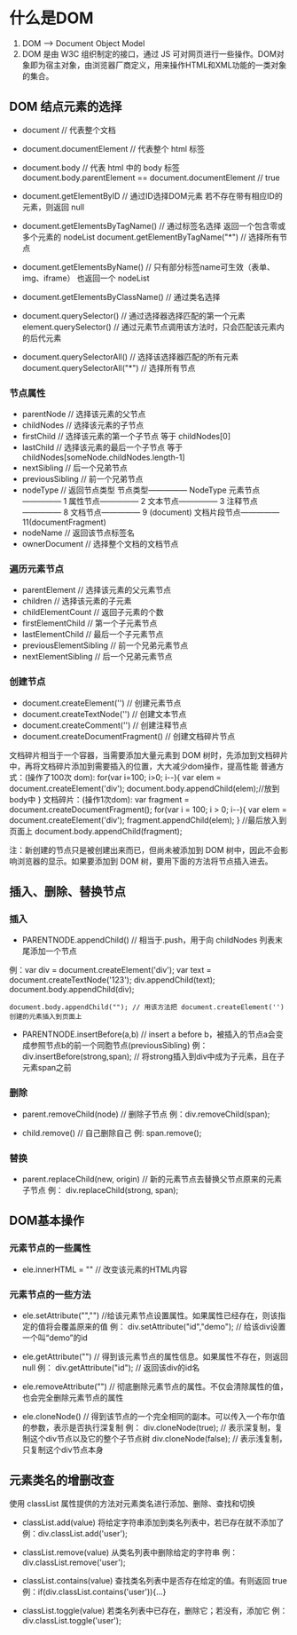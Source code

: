 # 什么是DOM

1. DOM --> Document Object Model
2. DOM 是由 W3C 组织制定的接口，通过 JS 可对网页进行一些操作。DOM对象即为宿主对象，由浏览器厂商定义，用来操作HTML和XML功能的一类对象的集合。

## DOM 结点元素的选择

- document // 代表整个文档

- document.documentElement // 代表整个 html 标签

- document.body // 代表 html 中的 body 标签
document.body.parentElement == document.documentElement // true

- document.getElementByID // 通过ID选择DOM元素
若不存在带有相应ID的元素，则返回 null

- document.getElementsByTagName() // 通过标签名选择
返回一个包含零或多个元素的 nodeList
document.getElementByTagName("*") // 选择所有节点

- document.getElementsByName() // 只有部分标签name可生效（表单、img、iframe）
也返回一个 nodeList
- document.getElementsByClassName() // 通过类名选择

- document.querySelector() // 通过选择器选择匹配的第一个元素
element.querySelector() // 通过元素节点调用该方法时，只会匹配该元素内的后代元素

- document.querySelectorAll() // 选择该选择器匹配的所有元素
document.querySelectorAll("*") // 选择所有节点

### 节点属性

- parentNode // 选择该元素的父节点
- childNodes // 选择该元素的子节点
- firstChild // 选择该元素的第一个子节点  等于 childNodes[0]
- lastChild // 选择该元素的最后一个子节点  等于 childNodes[someNode.childNodes.length-1]
- nextSibling // 后一个兄弟节点
- previousSibling // 前一个兄弟节点
- nodeType // 返回节点类型
节点类型————— NodeType
元素节点————— 1
属性节点————— 2
文本节点————— 3
注释节点————— 8
文档节点————— 9 (document)
文档片段节点————— 11(documentFragment)
- nodeName // 返回该节点标签名
- ownerDocument // 选择整个文档的文档节点

### 遍历元素节点

- parentElement // 选择该元素的父元素节点
- children // 选择该元素的子元素
- childElementCount // 返回子元素的个数
- firstElementChild // 第一个子元素节点
- lastElementChild // 最后一个子元素节点
- previousElementSibling // 前一个兄弟元素节点
- nextElementSibling // 后一个兄弟元素节点

### 创建节点

- document.createElement('') // 创建元素节点
- document.createTextNode('') // 创建文本节点
- document.createComment('') // 创建注释节点
- document.createDocumentFragment() // 创建文档碎片节点

文档碎片相当于一个容器，当需要添加大量元素到 DOM 树时，先添加到文档碎片中，再将文档碎片添加到需要插入的位置，大大减少dom操作，提高性能
普通方式：(操作了100次 dom):
for(var i=100; i>0; i--){
    var elem = document.createElement('div');
    document.body.appendChild(elem);//放到body中
}
文档碎片：(操作1次dom):
 var fragment = document.createDocumentFragment();
 for(var i = 100; i > 0; i--){
      var elem = document.createElement('div');
      fragment.appendChild(elem);
 }
 //最后放入到页面上
document.body.appendChild(fragment);

注：新创建的节点只是被创建出来而已，但尚未被添加到 DOM 树中，因此不会影响浏览器的显示。如果要添加到 DOM 树，要用下面的方法将节点插入进去。

## 插入、删除、替换节点

### 插入

- PARENTNODE.appendChild() // 相当于.push，用于向 childNodes 列表末尾添加一个节点

例：var div = document.createElement('div');
    var text = document.createTextNode('123');
    div.appendChild(text);
    document.body.appendChild(div);

    document.body.appendChild(""); // 用该方法把 document.createElement('') 创建的元素插入到页面上

- PARENTNODE.insertBefore(a,b) // insert a before b，被插入的节点a会变成参照节点b的前一个同胞节点(previousSibling)
例： div.insertBefore(strong,span);
// 将strong插入到div中成为子元素，且在子元素span之前

### 删除

- parent.removeChild(node) // 删除子节点
例：div.removeChild(span);

- child.remove() // 自己删除自己
例: span.remove();

### 替换

- parent.replaceChild(new, origin) // 新的元素节点去替换父节点原来的元素子节点
例： div.replaceChild(strong, span);

## DOM基本操作

### 元素节点的一些属性

- ele.innerHTML = "" // 改变该元素的HTML内容

### 元素节点的一些方法

- ele.setAttribute("","") //给该元素节点设置属性。如果属性已经存在，则该指定的值将会覆盖原来的值
例： div.setAttribute("id","demo");
// 给该div设置一个叫“demo”的id

- ele.getAttribute("") // 得到该元素节点的属性信息。如果属性不存在，则返回 null
例： div.getAttribute("id");
// 返回该div的id名

- ele.removeAttribute("") // 彻底删除元素节点的属性。不仅会清除属性的值，也会完全删除元素节点的属性

- ele.cloneNode() // 得到该节点的一个完全相同的副本。可以传入一个布尔值的参数，表示是否执行深复制
例： div.cloneNode(true); // 表示深复制，复制这个div节点以及它的整个子节点树
    div.cloneNode(false); // 表示浅复制，只复制这个div节点本身

## 元素类名的增删改查

使用 classList 属性提供的方法对元素类名进行添加、删除、查找和切换

- classList.add(value) 将给定字符串添加到类名列表中，若已存在就不添加了
例：div.classList.add('user');

- classList.remove(value) 从类名列表中删除给定的字符串
例：div.classList.remove('user');

- classList.contains(value) 查找类名列表中是否存在给定的值。有则返回 true
例：if(div.classList.contains('user')){...}

- classList.toggle(value) 若类名列表中已存在，删除它；若没有，添加它
例：div.classList.toggle('user');
